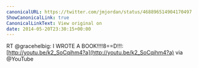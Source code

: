 ```yaml
---
canonicalURL: https://twitter.com/jmjordan/status/468896514904170497
ShowCanonicalLink: true
CanonicalLinkText: View original on
date: 2014-05-20T23:30:15+00:00
---
```

RT @gracehelbig: I WROTE A BOOK!!!!8==D!!!: [http://youtu.be/k2_SoCqihm4?a](http://youtu.be/k2_SoCqihm4?a) via @YouTube